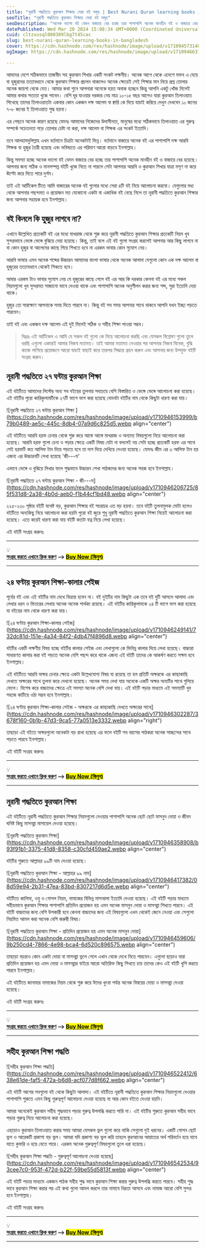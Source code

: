 ```yaml
---
title: "নূরানী পদ্ধতিতে কুরআন শিক্ষার সেরা বই সমূহ | Best Nurani Quran learning books in Bangladesh?"
seoTitle: "নূরানী পদ্ধতিতে কুরআন শিক্ষার সেরা বই সমূহ"
seoDescription: "অনেক ভালো বই যেমন বাজারে বের হচ্ছে তার পাশাপাশি অনেক মানহীন বই ও বাজারে বের হয়েছে। আপনার জন্য সঠিক ও মানসম্পন্ন বই টি খুজে নিতে না পারলে সেটা আপনার আরবি..."
datePublished: Wed Mar 20 2024 15:08:34 GMT+0000 (Coordinated Universal Time)
cuid: cltzxusql000309lbg7t45cac
slug: best-nurani-quran-learning-books-in-bangladesh
cover: https://cdn.hashnode.com/res/hashnode/image/upload/v1710945731488/bf01e7d1-77ce-4c64-93b2-b11488220e0e.webp
ogImage: https://cdn.hashnode.com/res/hashnode/image/upload/v1710946631495/ca1aee83-06d7-41db-a73a-295aeeca435b.webp

---
```


আমদের দেশে সঠিকভাবে তাজবীদ সহ কুরআন শিখার একটি সংকট লক্ষনীয়। অনেক আগে থেকে এদেশে মক্তব এ যেয়ে বা হুজুরদের তত্যাবধানে থেকে কুরআন শিক্ষার প্রচলন থাকলেও অনেক ক্ষেত্রেই সেই শিক্ষার মান নিয়ে প্রশ্ন তোলার অনেক জায়গা থেকে যেত। আমার কথা শুনে আপনারা অনেকে হয়ত অবাক হচ্ছেন কিন্তু আপনি একটু খোঁজ নিলেই আমার কথার সত্যতা খুজে পাবেন। বেশি দূর যাওয়ার দরকার নেয় মাত্র ১০-১৫ বছর আগেও যারা কুরআন তিলাওয়াত শিখেছে তাদের তিলাওয়াতটা একবার কোন একজন দক্ষ আলেম বা ক্বারি কে দিয়ে যাচাই করিয়ে দেখুন দেখবেন ১০ জনের ৭-৮ জনের ই তিলাওয়াত শুদ্ধ হয়না।

এর পেছনে অনেক কারণ রয়েছে যেমনঃ আমাদের নিজেদের উদাসীনতা, মানুষের মধ্যে সঠিকভাবে তিলাওয়াত এর গুরুত্ব সম্পর্কে সচেতনতা গড়ে তোলার চেষ্টা না করা, দক্ষ আলেম বা শিক্ষক এর সংকট ইত্যাদি।

তবে আলহামদুলিল্লাহ এখন বর্তমানে চিত্রটা অনেকটাই ভিন্ন। বর্তমানে বাজারে অনেক বই এর পাশাপাশি দক্ষ আরবি শিক্ষক বা হুজুর তৈরী হয়েছে এবং ভবিষ্যতে এর পরিমাণ আরো বাড়বে ইনশাল্লাহ।

কিন্তু সমস্যা হচ্ছে অনেক ভালো বই যেমন বাজারে বের হচ্ছে তার পাশাপাশি অনেক মানহীন বই ও বাজারে বের হয়েছে। আপনার জন্য সঠিক ও মানসম্পন্ন বইটি খুজে নিতে না পারলে সেটা আপনার আরবি ও কুরআন শিখার যাত্রা মসৃণ না করে ঊল্টো করে দিতে পারে দুর্গম।

তাই এই আর্টিকেল টিতে আমি বাজারের অনেক বই গুলোর মধ্যে সেরা ৪টি বই নিয়ে আলোচনা করবো। যেগুলোর মধ্য থেকে আপনার পছন্দমত ও প্রয়োজন মত যেকোনো একটা বা একাধিক বই বেছে নিলে তা নূরানী পদ্ধতিতে কুরআন শিক্ষার জন্য আপনার সহায়ক হবে ইনশাল্লাহ।

## বই কিনলে কি হুজুর লাগবে না?

এখানে ঊল্লেখিত প্রত্যকটি বই এর মধ্যে মাখরাজ থেকে শুরু করে নূরানী পদ্ধতিতে কুরআন শিক্ষার প্রত্যকটি নিয়ম খুব সুন্দরভাবে ভেঙ্গে ভেঙ্গে বুঝিয়ে দেয়া হয়েছে। কিন্তু, তাই বলে এই বই গুলো সংগ্রহ করলেই আপনার আর কিছু লাগবে না বা কোন হুজুর বা আলেমের কাছে গিয়ে শিখতে হবে না এরকম ভাবার কোন সুযোগ নেয়।

আরবি ভাষায় এমন অনেক শব্দের ঊচ্চারন আমাদের বাংলা ভাষার থেকে অনেক আলাদা যেগুলো কোন এক দক্ষ আলেম বা হুজুরের তত্যাবধানে থেকেই শিকতে হবে।

আবার এরকম টাও ভাবার সুযোগ নেয় যে হুজুরের কাছে গেলে বই এর আর কি দরকার কেননা বই এর মধ্যে সকল নিয়মগুলো খুব সুন্দরমত সাজানো ভাবে দেওয়া থাকে এবং পাশাপাশি অনেক অনুশীলন করার জন্য শব্দ, সুরা ইত্যাদি দেয়া থাকে।

হুজুর তো সারাক্ষাণ আপনাকে সময় দিতে পারবে না। কিন্তু বই সব সময় আপনার সাথে থাকবে আপনি যখন ইচ্ছা পড়তে পারবেন।

তাই বই এবং একজন দক্ষ আলেম এই দুই মিলেই সঠিক ও সহীহ শিক্ষা পাওয়া সম্ভব।

> বিঃদ্রঃ এই আর্টিকেল এ আমি যে সকল বই গুলো কে নিয়ে আলোচনা করছি এবং যেসকল বিশ্লেষণ গুলো তুলে ধরছি এগুলো একান্তই আমার নিজস্ব মতামত। তাই আমার মতামত নেওয়ার পর আপনার নিজস্ব বিবেক, বুদ্ধি কাজে লাগিয়ে প্রয়োজনে আরো যাচাই বাছাই করে তারপর সিদ্ধান্ত গ্রহন করুন এবং আপনার জন্য উপযুক্ত বইটি সংগ্রহ করুন।

## নূরানী পদ্ধতিতে ২৭ ঘন্টায় কুরআন শিক্ষা

এই বইটিতে আমাদের লিস্টের অন্য সব বইয়ের তুলনায় সবচেয়ে বেশি বিস্তারিত ও ভেঙ্গে ভেঙ্গে আলোচনা করা হয়েছে। এই বইটির পুরো কারিকুলামটিকে ২৭টি ভাগে ভাগ করা হয়েছে যেমনটা বইটির নাম থেকে কিছুটা ধারণা করা যায়।

![নূরানী পদ্ধতিতে ২৭ ঘন্টায় কুরআন শিক্ষা ](https://cdn.hashnode.com/res/hashnode/image/upload/v1710946153999/b79b0489-ae5c-445c-8db4-07a9d6c825d5.webp align="center")

এই বইটিতে আরবি হরফ চেনার থেকে শুরু করে আস্তে আস্তে মাখরাজ ও অন্যান্য বিষয়গুলো নিয়ে আলোচনা করা হয়েছে। আরবি হরফ গুলো চেনা ও পড়ার ক্ষেত্রে একটি বিষয় যেটা না বললেই নয় সেটা হচ্ছে প্রত্যকটি হরফ এর সাথে সেই হরফটি কত আলিফ টান দিয়ে পড়তে হবে তা দাগ দিয়ে দেখিয়ে দেওয়া হয়েছে। যেমনঃ জীম এর ৩ আলিফ টান হয় এজন্য এর ঊচ্চারনটি লেখা হয়েছে 'জী---ম'

এভাবে ভেঙ্গে ও বুঝিয়ে লিখার ফলে শুদ্ধভাবে উচ্চারন শেখা পাঠকদের জন্য অনেক সহজ হবে ইনশাল্লাহ।

![নূরানী পদ্ধতিতে ২৭ ঘন্টায় কুরআন শিক্ষা - জী---ম](https://cdn.hashnode.com/res/hashnode/image/upload/v1710946206725/85f531d8-2a38-4b0d-aeb0-f1b44cf1bd48.webp align="center")

২২৫-২৩০ পৃষ্ঠার বইটি যথেষ্ট বড়, কুরআন শিক্ষার বই সচরাচর এত বড় হয়না। তবে বইটি তুলনামুলক মোটা হলেও বইটিতে অন্যকিছু নিয়ে আলোচনা করা হয়নি পুরো বই জুরে শুধু নূরানী পদ্ধতিতে কুরআন শিক্ষা নিয়েই আলোচনা করা হয়েছে। এতে করেই ধারণা করা যায় বইটি কতটা যত্ন নিয়ে লেখা হয়েছে।

এই বইটি সংগ্রহ করুনঃ

---

<div data-node-type="callout">
<div data-node-type="callout-emoji">💡</div>
<div data-node-type="callout-text"><a target="_blank" rel="noopener noreferrer nofollow" href="https://rkmri.co/MEMmeeME0mMI/" style="pointer-events: none"><strong>সংগ্রহ করতে এখানে ক্লিক করুণ</strong></a><strong> --&gt; </strong><a target="_blank" rel="noopener noreferrer nofollow" href="https://rkmri.co/MEMmeeME0mMI/" style="pointer-events: none"><strong><mark>Buy Now (কিনুন)</mark></strong></a></div>
</div>

---

## ২৪ ঘণ্টায় কুরআন শিক্ষা-কালার পেইজ

পূর্বের বই এবং এই বইটির নাম দেখে বিভ্রান্ত হবেন না। বই দুইটির নাম কিছুটা এক তবে বই দুটি আসলে আলাদা এবং লেখার ধরন ও ভিতরের লেখায় অনেক অনেক পার্থক্য রয়েছে। এই বইটির কারিকুলামকে ২৪ টি ভাগে ভাগ করা হয়েছে যা বইয়ের নাম থেকে ধারণা করা যায়।

![২৪ ঘণ্টায় কুরআন শিক্ষা-কালার পেইজ](https://cdn.hashnode.com/res/hashnode/image/upload/v1710946249141/732dc81d-151e-4a34-84f2-4db47f4896d8.webp align="center")

বইটির একটি লক্ষণীয় বিষয় হচ্ছে বইটির কালার পেইজ এবং লেখাগুলো কে ভিবিন্ন কালার দিয়ে লেখা হয়েছে। বাচ্চারা সাধারণত কালার করা বই পড়তে অনেক বেশি পছন্দ করে থাকে এজন্য এই বইটি তাদের কে আকর্ষণ করতে সক্ষম হবে ইনশাল্লাহ।

এই বইটিতে আরবি অক্ষর চেনার ক্ষেত্রে একটা উল্লেখযোগ্য বিষয় যা রয়েছে তা হল প্রতিটি অক্ষরকে এর কাছাকাছি দেখতে অক্ষরের সাথে তুলনা করে দেখনো হয়েছে। অনেক সময় দেখা যায় অনেকে একটি অক্ষর অন্যটির সাথে গুলিয়ে ফেলে। বিশেষ করে বাচ্চাদের ক্ষেত্রে এই সমস্যা অনেক বেশি দেখা যায়। এই বইটি পড়ার মাধ্যমে এই সমস্যাটি খুব সহজে কাটিয়ে ওঠা সম্ভব হবে ইনশাল্লাহ।

![২৪ ঘণ্টায় কুরআন শিক্ষা-কালার পেইজ - অক্ষরকে এর কাছাকাছি দেখতে অক্ষরের সাথে](https://cdn.hashnode.com/res/hashnode/image/upload/v1710946302287/3678f160-0b1b-47d3-9ca5-77a0513e3332.webp align="right")

তাছাড়া এই বইতে অক্ষরগুলো অনেকটা বড় রাখা হয়েছে এর ফলে বইটি সব বয়সের পাঠকরা অনেক সাচ্ছন্দের সাথে পড়তে পারবে ইনশাল্লাহ।

এই বইটি সংগ্রহ করুনঃ

---

<div data-node-type="callout">
<div data-node-type="callout-emoji">💡</div>
<div data-node-type="callout-text"><a target="_blank" rel="noopener noreferrer nofollow" href="https://rkmri.co/5SlES2m53ApA/" style="pointer-events: none"><strong>সংগ্রহ করতে এখানে ক্লিক করুণ</strong></a><strong> --&gt; </strong><a target="_blank" rel="noopener noreferrer nofollow" href="https://rkmri.co/5SlES2m53ApA/" style="pointer-events: none"><strong><mark>Buy Now (কিনুন)</mark></strong></a></div>
</div>

---

## নূরানী পদ্ধতিতে কুরআন শিক্ষা

এই বইটিতে নূরানী পদ্ধতিতে কুরআন শিক্ষার নিয়মগুলো দেওয়ার পাশাপাশি অনেক ছোট ছোট মাসনুন দোয়া ও জীবন ঘনিষ্ট কিছু মাসআ্লা মাসায়েল দেওয়া হয়েছে।

![নূরানী পদ্ধতিতে কুরআন শিক্ষা](https://cdn.hashnode.com/res/hashnode/image/upload/v1710946358908/b93f91b1-3375-41d8-8358-c30cfd459ae2.webp align="center")

বইটির শুরুতে আল্লাহর ৯৯টি নাম দেওয়া হয়েছে।

![নূরানী পদ্ধতিতে কুরআন শিক্ষা - আল্লাহর ৯৯ নাম](https://cdn.hashnode.com/res/hashnode/image/upload/v1710946417382/08d59e94-2b31-47ea-83bd-8307217d6d5e.webp align="center")

বইটিতে কালিমা, ওযু ও গোসল নিয়ম, নামাজের বিভিন্ন মাসআলা ইত্যাদি দেওয়া হয়েছে। এই বইটি পড়ার মাধ্যমে সহীহভাবে কুরআন শিক্ষার পাশাপাশি প্রতিদিন প্রয়োজন হয় এমন অনেক মাসনুন দোয়া ও মাসআ্লা শিখতে পারবে। এই বইটি বাচ্চাদের জন্য বেশি উপকারী হবে কেননা বাচ্চাদের জন্য এই বিষয়গুলো এখন থেকেই জেনে নেওয়া এবং সেগুলো নিয়মিত আমল করা অনেক বেশি জরুরী বিষয়।

![নূরানী পদ্ধতিতে কুরআন শিক্ষা - প্রতিদিন প্রয়োজন হয় এমন অনেক মাসনুন দোয়া](https://cdn.hashnode.com/res/hashnode/image/upload/v1710946459606/9b250cd4-7866-4e98-bca4-6d520c896575.webp align="center")

তাছাড়া বড়রাও কোন একটা দোয়া বা মাসআ্লা ভুলে গেলে এখান থেকে দেখে নিতে পারবেন। এগুলো ছাড়াও যারা প্রতিদিন প্রয়োজন হয় এমন দোয়া ও মাসআ্লার বাইরে আরো অতিরিক্ত কিছু শিখতে চায় তাদের কেও এই বইটি খুশি করতে পারবে ইনশাল্লাহ।

এই বইটিতে জানাযার নামাজের নিয়ম থেকে শুরু করে ঈদের খুৎবা পর্যন্ত অনেক বিষয়ের দোয়া ও মাসআ্লা দেওয়া হয়েছে।

এই বইটি সংগ্রহ করুনঃ

---

<div data-node-type="callout">
<div data-node-type="callout-emoji">💡</div>
<div data-node-type="callout-text"><a target="_blank" rel="noopener noreferrer nofollow" href="https://rkmri.co/2eSeNm2NAI3e/" style="pointer-events: none"><strong>সংগ্রহ করতে এখানে ক্লিক করুণ</strong></a><strong> --&gt; </strong><a target="_blank" rel="noopener noreferrer nofollow" href="https://rkmri.co/2eSeNm2NAI3e/" style="pointer-events: none"><strong><mark>Buy Now (কিনুন)</mark></strong></a></div>
</div>

---

## সহীহ কুরআন শিক্ষা পদ্ধতি

![সহীহ কুরআন শিক্ষা পদ্ধতি](https://cdn.hashnode.com/res/hashnode/image/upload/v1710946522412/638e61de-faf5-472a-b6d8-acf077d8f662.webp align="center")

এই বইটি আগের সবগুলো বই থেকে কিছুটা আলাদা। এই বইটিতে নূরানী পদ্ধতিতে কুরআন শিক্ষার নিয়মগুলো দেওয়ার পাশাপাশি শুরুতে এমন কিছু গুরুত্বপূর্ণ আলোচনা দেওয়া হয়েছে যা আর কোন বইতে দেওয়া হয়নি।

আমরা অনেকেই কুরআন সহীহ শুদ্ধভাবে পড়ার গুরুত্ব উপলব্ধি করতে পারি না। এই বইটির শুরুতে কুরআন সহীহ ভাবে পড়ার গুরুত্ব নিয়ে আলোচনা করা হয়েছে।

এছাড়াও কুরআন তিলাওয়াত করার সময় আমরা যেসকল ভুল গুলো করে থাকি সেগুলো দুই ধরনের। একটি গোপন ছোট ভুল ও আরেকটি প্রকাশ্য বড় ভুল। আমরা যদি প্রকাশ্য বড় ভুল করি তাহলে কুরআনের আয়াতের অর্থ পরিবর্তন হয়ে যাবে যাতে কুফরি ও হয়ে যেতে পারে। এরকম অনেক গুরুত্বপূর্ণ বিষয়গুলো তুলে ধরা হয়েছে।

![সহীহ কুরআন শিক্ষা পদ্ধতি - গুরুত্বপূর্ণ আলোচনা দেওয়া হয়েছে](https://cdn.hashnode.com/res/hashnode/image/upload/v1710946542534/93cee7c0-953f-472d-b22f-59be55d5813f.webp align="center")

এই বইটি পড়ার মাধ্যমে একজন পাঠক সহীহ শুদ্ধ ভাবে কুরআন শিক্ষা করার গুরুত্ব উপলব্ধি করতে পারবে। সহীহ শুদ্ধ ভাবে কুরআন শিক্ষা করার পর এই কথা গুলো আমল করলে তার নামাযে ধিরতা আসবে এবং নামাজ আরো বেশি সুন্দর হবে ইনশাল্লাহ।

এই বইটি সংগ্রহ করুনঃ

---

<div data-node-type="callout">
<div data-node-type="callout-emoji">💡</div>
<div data-node-type="callout-text"><a target="_blank" rel="noopener noreferrer nofollow" href="https://rkmri.co/2mpA0yMIN0NE/" style="pointer-events: none"><strong>সংগ্রহ করতে এখানে ক্লিক করুণ</strong></a><strong> --&gt; </strong><a target="_blank" rel="noopener noreferrer nofollow" href="https://rkmri.co/2mpA0yMIN0NE/" style="pointer-events: none"><strong><mark>Buy Now (কিনুন)</mark></strong></a></div>
</div>

---
